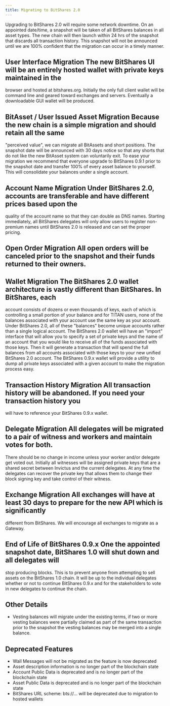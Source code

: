 ```yaml
---
title: Migrating to BitShares 2.0
---
```


Upgrading to BitShares 2.0 will require some network downtime. On an appointed date/time, a snapshot will be taken of
all BitShares balances in all asset types.  The new chain will then launch within 24 hrs of the snapshot that discards
all transaction history.  This snapshot will not be announced until we are 100% confident that the migration can occur
in a timely manner.

<!--more-->

## User Interface Migration The new BitShares UI will be an entirely hosted wallet with private keys maintained in the
browser and hosted at bitshares.org.  Initially the only full client wallet will be command line and geared toward
exchanges and servers.  Eventually a downloadable GUI wallet will be produced.

## BitAsset / User Issued Asset Migration Because the new chain is a simple migration and should retain all the same
"perceived value", we can migrate all BitAssets and short positions.  The snapshot date will be announced with 30 days
notice so that any shorts that do not like the new BitAsset system can voluntarily exit.    To ease your migration we
recommend that everyone upgrade to BitShares 0.9.1 prior to the snapshot date and transfer 100% of every asset balance
to yourself.  This will consolidate your balances under a single account.

## Account Name Migration Under BitShares 2.0, accounts are transferable and have different prices based upon the
quality of the account name so that they can double as DNS names.  Starting immediately, all BitShares delegates will
only allow users to register non-premium names until BitShares 2.0 is released and can set the proper pricing.

## Open Order Migration All open orders will be canceled prior to the snapshot and their funds returned to their owners.

## Wallet Migration The BitShares 2.0 wallet architecture is vastly different than BitShares.  In BitShares, each
account consists of dozens or even thousands of keys, each of which is controlling a small portion of your balance and
for TITAN users, none of the balances associated with your account use the same key as your account.  Under BitShares
2.0, all of these "balances" become unique accounts rather than a single logical account.    The BitShares 2.0 wallet
will have an "import" interface that will allow you to specify a set of private keys and the name of an account that you
would like to receive all of the funds associated with those keys.   Then it will generate a transaction that will spend
the full balances from all accounts associated with those keys to your new unified BitShares 2.0 account.    The
BitShares 0.9.x wallet will provide a utility to dump all private keys associated with a given account to make the
migration process easy.

## Transaction History Migration All transaction history will be abandoned.  If you need your transaction history you
will have to reference your BitShares 0.9.x wallet.

## Delegate Migration All delegates will be migrated to a pair of witness and workers and maintain votes for both.
There should be no change in income unless your worker and/or delegate get voted out.  Initially all witnesses will be
assigned private keys that are a shared secret between Invictus and the current delegates.  At any time the delegates
can recover the private key that allows them to change their block signing key and take control of their witness.

## Exchange Migration All exchanges will have at least 30 days to prepare for the new API which is significantly
different from BitShares.  We will encourage all exchanges to migrate as a Gateway.

## End of Life of BitShares 0.9.x One the appointed snapshot date, BitShares 1.0 will shut down and all delegates will
stop producing blocks.  This is to prevent anyone from attempting to sell assets on the BitShares 1.0 chain.  It will be
up to the individual delegates whether or not to continue BitShares 0.9.x and for the stakeholders to vote in new
delegates to continue the chain.

## Other Details

* Vesting balances will migrate under the existing terms, if two or more vesting balances were partially claimed as part
of the same transaction prior to the snapshot the vesting balances may be merged into a single balance.

## Deprecated Features
* Wall Messages will not be migrated as the feature is now deprecated
* Asset description information is no longer part of the blockchain state
* Account Public Data is deprecated and is no longer part of the blockchain state
* Asset Public Data is deprecated and is no longer part of the blockchain state
* BitShares URL scheme: bts://... will be deprecated due to migration to hosted wallets
